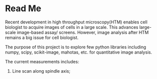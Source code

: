 # Read Me

Recent development in high throughput microscopy(HTM) enables cell biologist to acquire images of cells in a large scale. This advances large-scale image-based assay/ screens. However, image analysis after HTM remains a big issue for cell biologist.

The purpose of this project is to explore few python libraries including numpy, scipy, scikit-image, mahotas, etc. for quantitative image analysis.

The current measurements includes:
  1. Line scan along spindle axis;
  
